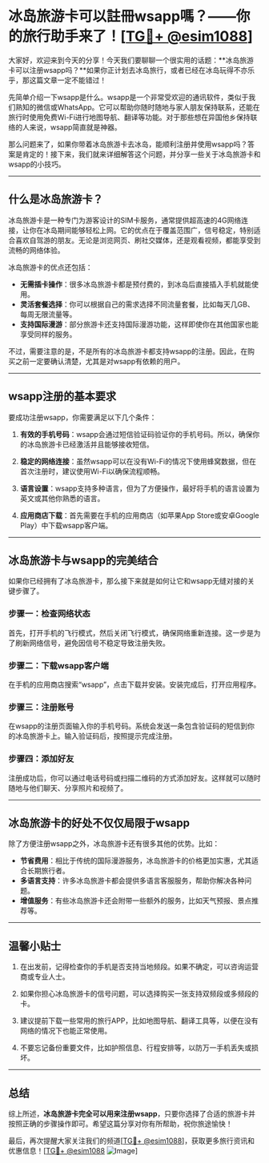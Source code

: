 # 冰岛旅游卡可以註冊wsapp嗎？——你的旅行助手来了！[[TG💪+ @esim1088](https://t.me/s/esim1088)]

大家好，欢迎来到今天的分享！今天我们要聊聊一个很实用的话题：**冰岛旅游卡可以注册wsapp吗？**如果你正计划去冰岛旅行，或者已经在冰岛玩得不亦乐乎，那这篇文章一定不能错过！

先简单介绍一下wsapp是什么。wsapp是一个非常受欢迎的通讯软件，类似于我们熟知的微信或WhatsApp。它可以帮助你随时随地与家人朋友保持联系，还能在旅行时使用免费Wi-Fi进行地图导航、翻译等功能。对于那些想在异国他乡保持联络的人来说，wsapp简直就是神器。

那么问题来了，如果你带着冰岛旅游卡去冰岛，能顺利注册并使用wsapp吗？答案是肯定的！接下来，我们就来详细解答这个问题，并分享一些关于冰岛旅游卡和wsapp的小技巧。

---

## 什么是冰岛旅游卡？

冰岛旅游卡是一种专门为游客设计的SIM卡服务，通常提供超高速的4G网络连接，让你在冰岛期间能够轻松上网。它的优点在于覆盖范围广，信号稳定，特别适合喜欢自驾游的朋友。无论是浏览网页、刷社交媒体，还是观看视频，都能享受到流畅的网络体验。

冰岛旅游卡的优点还包括：

- **无需插卡操作**：很多冰岛旅游卡都是预付费的，到冰岛后直接插入手机就能使用。
- **灵活套餐选择**：你可以根据自己的需求选择不同流量套餐，比如每天几GB、每周无限流量等。
- **支持国际漫游**：部分旅游卡还支持国际漫游功能，这样即使你在其他国家也能享受同样的服务。

不过，需要注意的是，不是所有的冰岛旅游卡都支持wsapp的注册。因此，在购买之前一定要确认清楚，尤其是对wsapp有依赖的用户。

---

## wsapp注册的基本要求

要成功注册wsapp，你需要满足以下几个条件：

1. **有效的手机号码**：wsapp会通过短信验证码验证你的手机号码。所以，确保你的冰岛旅游卡已经激活并且能够接收短信。
   
2. **稳定的网络连接**：虽然wsapp可以在没有Wi-Fi的情况下使用蜂窝数据，但在首次注册时，建议使用Wi-Fi以确保流程顺畅。

3. **语言设置**：wsapp支持多种语言，但为了方便操作，最好将手机的语言设置为英文或其他你熟悉的语言。

4. **应用商店下载**：首先需要在手机的应用商店（如苹果App Store或安卓Google Play）中下载wsapp客户端。

---

## 冰岛旅游卡与wsapp的完美结合

如果你已经拥有了冰岛旅游卡，那么接下来就是如何让它和wsapp无缝对接的关键步骤了。

### 步骤一：检查网络状态

首先，打开手机的飞行模式，然后关闭飞行模式，确保网络重新连接。这一步是为了刷新网络信号，避免因信号不稳定导致注册失败。

### 步骤二：下载wsapp客户端

在手机的应用商店搜索“wsapp”，点击下载并安装。安装完成后，打开应用程序。

### 步骤三：注册账号

在wsapp的注册页面输入你的手机号码。系统会发送一条包含验证码的短信到你的冰岛旅游卡上。输入验证码后，按照提示完成注册。

### 步骤四：添加好友

注册成功后，你可以通过电话号码或扫描二维码的方式添加好友。这样就可以随时随地与他们聊天、分享照片和视频了。

---

## 冰岛旅游卡的好处不仅仅局限于wsapp

除了方便注册wsapp之外，冰岛旅游卡还有很多其他的优势。比如：

- **节省费用**：相比于传统的国际漫游服务，冰岛旅游卡的价格更加实惠，尤其适合长期旅行者。
- **多语言支持**：许多冰岛旅游卡都会提供多语言客服服务，帮助你解决各种问题。
- **增值服务**：有些冰岛旅游卡还会附带一些额外的服务，比如天气预报、景点推荐等。

---

## 温馨小贴士

1. 在出发前，记得检查你的手机是否支持当地频段。如果不确定，可以咨询运营商或专业人士。
   
2. 如果你担心冰岛旅游卡的信号问题，可以选择购买一张支持双频段或多频段的卡。

3. 建议提前下载一些常用的旅行APP，比如地图导航、翻译工具等，以便在没有网络的情况下也能正常使用。

4. 不要忘记备份重要文件，比如护照信息、行程安排等，以防万一手机丢失或损坏。

---

## 总结

综上所述，**冰岛旅游卡完全可以用来注册wsapp**，只要你选择了合适的旅游卡并按照正确的步骤操作即可。希望这篇分享对你有所帮助，祝你旅途愉快！

最后，再次提醒大家关注我们的频道[[TG💪+ @esim1088](https://t.me/s/esim1088)]，获取更多旅行资讯和优惠信息！[[TG💪+ @esim1088](https://t.me/s/esim1088) ![Image](https://i.postimg.cc/4NQfJmqS/Snipaste-2025-05-13-00-14-12.png)]